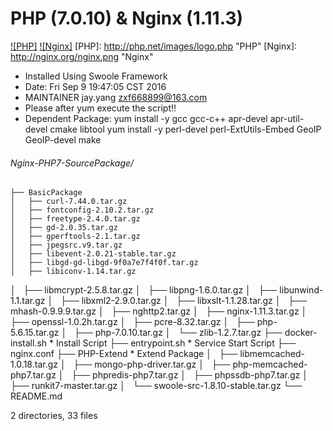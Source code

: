 PHP (7.0.10) & Nginx (1.11.3)
====
[![PHP]](http://www.php.net/) [![Nginx]](http://nginx.org) 
[PHP]: http://php.net/images/logo.php "PHP"
[Nginx]: http://nginx.org/nginx.png "Nginx" 

* Installed Using Swoole Framework
* Date: Fri Sep  9 19:47:05 CST 2016
* MAINTAINER    jay.yang    zxf668899@163.com
* Please after yum execute the script!!
* Dependent Package:
		yum install -y gcc gcc-c++ apr-devel apr-util-devel cmake libtool 
		yum install -y perl-devel perl-ExtUtils-Embed GeoIP GeoIP-devel make

###### Nginx-PHP7-SourcePackage/
    ├── BasicPackage
    │   ├── curl-7.44.0.tar.gz
    │   ├── fontconfig-2.10.2.tar.gz
    │   ├── freetype-2.4.0.tar.gz
    │   ├── gd-2.0.35.tar.gz
    │   ├── gperftools-2.1.tar.gz
    │   ├── jpegsrc.v9.tar.gz
    │   ├── libevent-2.0.21-stable.tar.gz
    │   ├── libgd-gd-libgd-9f0a7e7f4f0f.tar.gz
    │   ├── libiconv-1.14.tar.gz
│   ├── libmcrypt-2.5.8.tar.gz
│   ├── libpng-1.6.0.tar.gz
│   ├── libunwind-1.1.tar.gz
│   ├── libxml2-2.9.0.tar.gz
│   ├── libxslt-1.1.28.tar.gz
│   ├── mhash-0.9.9.9.tar.gz
│   ├── nghttp2.tar.gz
│   ├── nginx-1.11.3.tar.gz
│   ├── openssl-1.0.2h.tar.gz
│   ├── pcre-8.32.tar.gz
│   ├── php-5.6.15.tar.gz
│   ├── php-7.0.10.tar.gz
│   └── zlib-1.2.7.tar.gz
├── docker-install.sh	* Install Script
├── entrypoint.sh	* Service Start Script
├── nginx.conf
├── PHP-Extend		* Extend Package
│   ├── libmemcached-1.0.18.tar.gz
│   ├── mongo-php-driver.tar.gz
│   ├── php-memcached-php7.tar.gz
│   ├── phpredis-php7.tar.gz
│   ├── phpssdb-php7.tar.gz
│   ├── runkit7-master.tar.gz
│   └── swoole-src-1.8.10-stable.tar.gz
└── README.md

2 directories, 33 files
